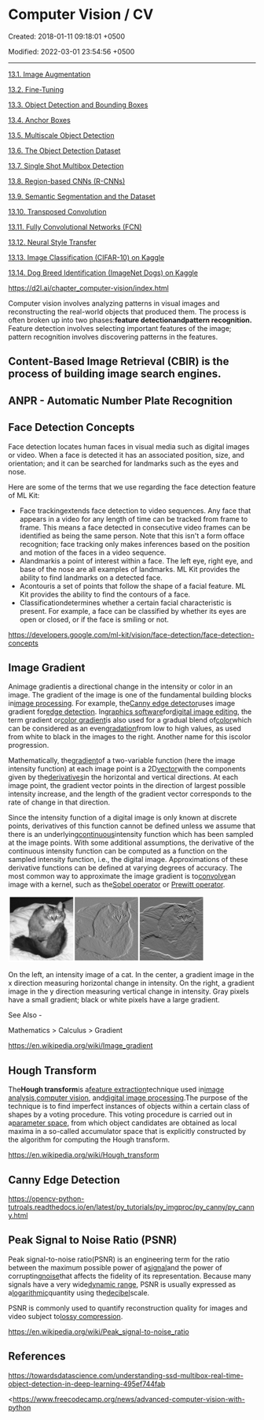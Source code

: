 # Computer Vision / CV

Created: 2018-01-11 09:18:01 +0500

Modified: 2022-03-01 23:54:56 +0500

---

[13.1. Image Augmentation](https://d2l.ai/chapter_computer-vision/image-augmentation.html)

[13.2. Fine-Tuning](https://d2l.ai/chapter_computer-vision/fine-tuning.html)

[13.3. Object Detection and Bounding Boxes](https://d2l.ai/chapter_computer-vision/bounding-box.html)

[13.4. Anchor Boxes](https://d2l.ai/chapter_computer-vision/anchor.html)

[13.5. Multiscale Object Detection](https://d2l.ai/chapter_computer-vision/multiscale-object-detection.html)

[13.6. The Object Detection Dataset](https://d2l.ai/chapter_computer-vision/object-detection-dataset.html)

[13.7. Single Shot Multibox Detection](https://d2l.ai/chapter_computer-vision/ssd.html)

[13.8. Region-based CNNs (R-CNNs)](https://d2l.ai/chapter_computer-vision/rcnn.html)

[13.9. Semantic Segmentation and the Dataset](https://d2l.ai/chapter_computer-vision/semantic-segmentation-and-dataset.html)

[13.10. Transposed Convolution](https://d2l.ai/chapter_computer-vision/transposed-conv.html)

[13.11. Fully Convolutional Networks (FCN)](https://d2l.ai/chapter_computer-vision/fcn.html)

[13.12. Neural Style Transfer](https://d2l.ai/chapter_computer-vision/neural-style.html)

[13.13. Image Classification (CIFAR-10) on Kaggle](https://d2l.ai/chapter_computer-vision/kaggle-cifar10.html)

[13.14. Dog Breed Identification (ImageNet Dogs) on Kaggle](https://d2l.ai/chapter_computer-vision/kaggle-dog.html)

<https://d2l.ai/chapter_computer-vision/index.html>

Computer vision involves analyzing patterns in visual images and reconstructing the real-world objects that produced them. The process is often broken up into two phases:**feature detectionandpattern recognition.** Feature detection involves selecting important features of the image; pattern recognition involves discovering patterns in the features.

## Content-Based Image Retrieval (CBIR) is the process of building image search engines.

## ANPR - Automatic Number Plate Recognition

## Face Detection Concepts

Face detection locates human faces in visual media such as digital images or video. When a face is detected it has an associated position, size, and orientation; and it can be searched for landmarks such as the eyes and nose.

Here are some of the terms that we use regarding the face detection feature of ML Kit:
-   Face trackingextends face detection to video sequences. Any face that appears in a video for any length of time can be tracked from frame to frame. This means a face detected in consecutive video frames can be identified as being the same person. Note that this isn't a form offace recognition; face tracking only makes inferences based on the position and motion of the faces in a video sequence.
-   Alandmarkis a point of interest within a face. The left eye, right eye, and base of the nose are all examples of landmarks. ML Kit provides the ability to find landmarks on a detected face.
-   Acontouris a set of points that follow the shape of a facial feature. ML Kit provides the ability to find the contours of a face.
-   Classificationdetermines whether a certain facial characteristic is present. For example, a face can be classified by whether its eyes are open or closed, or if the face is smiling or not.

<https://developers.google.com/ml-kit/vision/face-detection/face-detection-concepts>

## Image Gradient

Animage gradientis a directional change in the intensity or color in an image. The gradient of the image is one of the fundamental building blocks in[image processing](https://en.wikipedia.org/wiki/Image_processing). For example, the[Canny edge detector](https://en.wikipedia.org/wiki/Canny_edge_detector)uses image gradient for[edge detection](https://en.wikipedia.org/wiki/Edge_detection). In[graphics software](https://en.wikipedia.org/wiki/Graphics_software)for[digital image editing](https://en.wikipedia.org/wiki/Digital_image_editing), the term gradient or[color gradient](https://en.wikipedia.org/wiki/Color_gradient)is also used for a gradual blend of[color](https://en.wikipedia.org/wiki/Color)which can be considered as an even[gradation](https://en.wiktionary.org/wiki/gradation)from low to high values, as used from white to black in the images to the right. Another name for this iscolor progression.

Mathematically, the[gradient](https://en.wikipedia.org/wiki/Gradient)of a two-variable function (here the image intensity function) at each image point is a 2D[vector](https://en.wikipedia.org/wiki/Vector_(geometric))with the components given by the[derivatives](https://en.wikipedia.org/wiki/Derivative)in the horizontal and vertical directions. At each image point, the gradient vector points in the direction of largest possible intensity increase, and the length of the gradient vector corresponds to the rate of change in that direction.

Since the intensity function of a digital image is only known at discrete points, derivatives of this function cannot be defined unless we assume that there is an underlying[continuous](https://en.wikipedia.org/wiki/Continuous_function)intensity function which has been sampled at the image points. With some additional assumptions, the derivative of the continuous intensity function can be computed as a function on the sampled intensity function, i.e., the digital image. Approximations of these derivative functions can be defined at varying degrees of accuracy. The most common way to approximate the image gradient is to[convolve](https://en.wikipedia.org/wiki/Convolution)an image with a kernel, such as the[Sobel operator](https://en.wikipedia.org/wiki/Sobel_operator) or [Prewitt operator](https://en.wikipedia.org/wiki/Prewitt_operator).

![image](media/Computer-Vision---CV-image1.png)

On the left, an intensity image of a cat. In the center, a gradient image in the x direction measuring horizontal change in intensity. On the right, a gradient image in the y direction measuring vertical change in intensity. Gray pixels have a small gradient; black or white pixels have a large gradient.

See Also -

Mathematics > Calculus > Gradient

<https://en.wikipedia.org/wiki/Image_gradient>

## Hough Transform

The**Hough transform**is a[feature extraction](https://en.wikipedia.org/wiki/Feature_extraction)technique used in[image analysis](https://en.wikipedia.org/wiki/Image_analysis),[computer vision](https://en.wikipedia.org/wiki/Computer_vision), and[digital image processing](https://en.wikipedia.org/wiki/Digital_image_processing).The purpose of the technique is to find imperfect instances of objects within a certain class of shapes by a voting procedure. This voting procedure is carried out in a[parameter space](https://en.wikipedia.org/wiki/Parameter_space), from which object candidates are obtained as local maxima in a so-called accumulator space that is explicitly constructed by the algorithm for computing the Hough transform.

<https://en.wikipedia.org/wiki/Hough_transform>

## Canny Edge Detection

<https://opencv-python-tutroals.readthedocs.io/en/latest/py_tutorials/py_imgproc/py_canny/py_canny.html>

## Peak Signal to Noise Ratio (PSNR)

Peak signal-to-noise ratio(PSNR) is an engineering term for the ratio between the maximum possible power of a[signal](https://en.wikipedia.org/wiki/Signal_(information_theory))and the power of corrupting[noise](https://en.wikipedia.org/wiki/Noise)that affects the fidelity of its representation. Because many signals have a very wide[dynamic range](https://en.wikipedia.org/wiki/Dynamic_range), PSNR is usually expressed as a[logarithmic](https://en.wikipedia.org/wiki/Logarithm)quantity using the[decibel](https://en.wikipedia.org/wiki/Decibel)scale.

PSNR is commonly used to quantify reconstruction quality for images and video subject to[lossy compression](https://en.wikipedia.org/wiki/Lossy_compression).

<https://en.wikipedia.org/wiki/Peak_signal-to-noise_ratio>

## References

<https://towardsdatascience.com/understanding-ssd-multibox-real-time-object-detection-in-deep-learning-495ef744fab>

<https://www.freecodecamp.org/news/advanced-computer-vision-with-python

